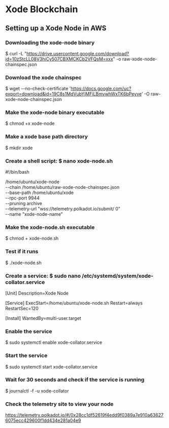 # Xode Blockchain


## Setting up a Xode Node in AWS
### Downloading the xode-node binary
$ curl -L "https://drive.usercontent.google.com/download?id=10zStcLL08V3hiCy507CBXMCKCb2VFQsM=xxx" -o raw-xode-node-chainspec.json
### Download the xode chainspec
$ wget --no-check-certificate 'https://docs.google.com/uc?export=download&id=19C8s1MdVubYjMFiLBmvwhWxTK6bPeyve' -O raw-xode-node-chainspec.json
### Make the xode-node binary executable
$ chmod +x xode-node
### Make a xode base path directory
$ mkdir xode
### Create a shell script: $ nano xode-node.sh
#!/bin/bash

/home/ubuntu/xode-node \
--chain /home/ubuntu/raw-xode-node-chainspec.json \
--base-path /home/ubuntu/xode \
--rpc-port 9944 \
--pruning archive \
--telemetry-url "wss://telemetry.polkadot.io/submit/ 0" \
--name "xode-node-name”
### Make the xode-node.sh executable
$ chmod + xode-node.sh
### Test if it runs
$ ./xode-node.sh
### Create a service: $ sudo nano /etc/systemd/system/xode-collator.service
[Unit]
Description=Xode Node

[Service]
ExecStart=/home/ubuntu/xode-node.sh
Restart=always
RestartSec=120

[Install]
WantedBy=multi-user.target
### Enable the service
$ sudo systemctl enable xode-collator.service
### Start the service
$ sudo systemctl start xode-collator.service
### Wait for 30 seconds and check if the service is running
$ journalctl -f -u xode-collator
### Check the telemetry site to view your node
https://telemetry.polkadot.io/#/0x28cc1df52619f4edd9f0389a7e910a636276075ecc429600f1dd434e281a04e9
